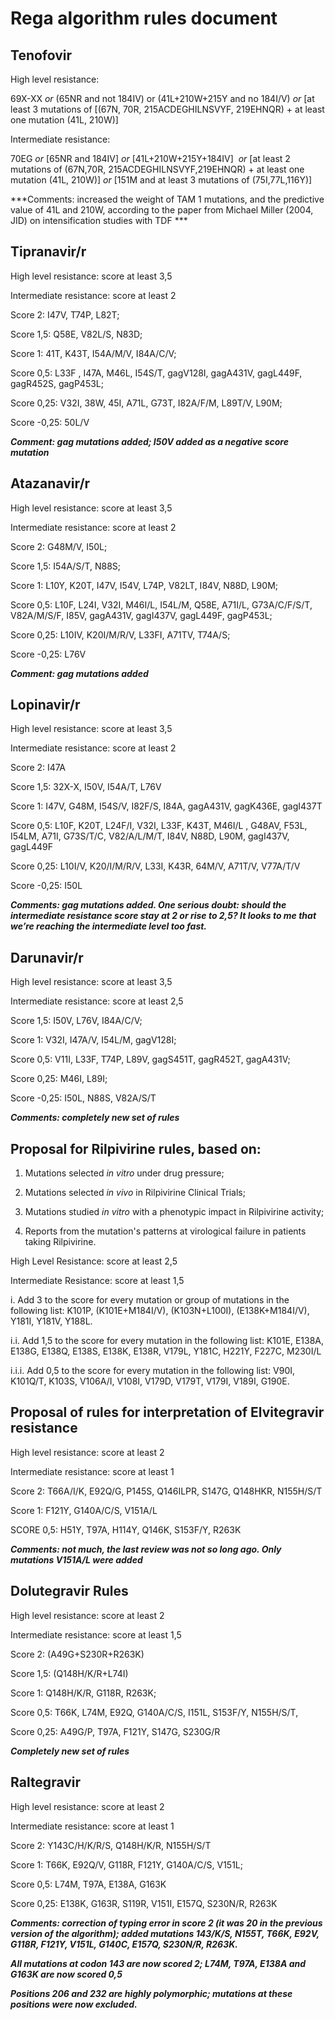 Rega algorithm rules document 
==============================

## Tenofovir

High level resistance:

69X-XX *or* (65NR and not 184IV) or (41L+210W+215Y and no 184I/V) *or*
\[at least 3 mutations of \[(67N, 70R, 215ACDEGHILNSVYF, 219EHNQR) + at
least one mutation (41L, 210W)\]

Intermediate resistance:

70EG *or* \[65NR and 184IV\] *or* \[41L+210W+215Y+184IV\]  *or* \[at
least 2 mutations of (67N,70R, 215ACDEGHILNSVYF,219EHNQR) + at least one
mutation (41L, 210W)\] *or* \[151M and at least 3 mutations of
(75I,77L,116Y)\]

***Comments: increased the weight of TAM 1 mutations, and the predictive
value of 41L and 210W, according to the paper from Michael Miller (2004,
JID) on intensification studies with TDF ***


## Tipranavir/r

High level resistance: score at least 3,5

Intermediate resistance: score at least 2

Score 2: I47V, T74P, L82T;

Score 1,5: Q58E, V82L/S, N83D;

Score 1: 41T, K43T, I54A/M/V, I84A/C/V; 

Score 0,5: L33F , I47A, M46L, I54S/T, gagV128I, gagA431V, gagL449F,
gagR452S, gagP453L;

Score 0,25: V32I, 38W, 45I, A71L, G73T, I82A/F/M, L89T/V, L90M;

Score -0,25: 50L/V

***Comment: gag mutations added; I50V added as a negative score mutation***


## Atazanavir/r

High level resistance: score at least 3,5

Intermediate resistance: score at least 2

Score 2: G48M/V, I50L;

Score 1,5: I54A/S/T, N88S; 

Score 1: L10Y, K20T, I47V, I54V, L74P, V82LT, I84V, N88D, L90M;

Score 0,5: L10F, L24I, V32I, M46I/L, I54L/M, Q58E, A71I/L, G73A/C/F/S/T,
V82A/M/S/F, I85V, gagA431V, gagI437V, gagL449F, gagP453L;

Score 0,25: L10IV, K20I/M/R/V, L33FI, A71TV, T74A/S; 

Score -0,25: L76V

***Comment: gag mutations added***


## Lopinavir/r

High level resistance: score at least 3,5

Intermediate resistance: score at least 2

Score 2: I47A

Score 1,5: 32X-X, I50V, I54A/T, L76V

Score 1: I47V, G48M, I54S/V, I82F/S, I84A, gagA431V, gagK436E, gagI437T

Score 0,5: L10F, K20T, L24F/I, V32I, L33F, K43T, M46I/L , G48AV, F53L,
I54LM, A71I, G73S/T/C, V82/A/L/M/T, I84V, N88D, L90M, gagI437V,
gagL449F 

Score 0,25: L10I/V, K20/I/M/R/V, L33I, K43R, 64M/V, A71T/V, V77A/T/V

Score -0,25: I50L 

***Comments: gag mutations added. One serious doubt: should the
intermediate resistance score stay at 2 or rise to 2,5? It looks to me
that we’re reaching the intermediate level too fast.***


## Darunavir/r

High level resistance: score at least 3,5

Intermediate resistance: score at least 2,5

Score 1,5: I50V, L76V, I84A/C/V;

Score 1: V32I, I47A/V, I54L/M, gagV128I;

Score 0,5: V11I, L33F, T74P, L89V, gagS451T, gagR452T, gagA431V;

Score 0,25: M46I, L89I;

Score -0,25: I50L, N88S, V82A/S/T

***Comments: completely new set of rules***

Proposal for Rilpivirine rules, based on:
-----------------------------------------

1.  Mutations selected *in vitro* under drug pressure;

2.  Mutations selected *in vivo* in Rilpivirine Clinical Trials;

3.  Mutations studied *in vitro* with a phenotypic impact in Rilpivirine
    activity;

4.  Reports from the mutation's patterns at virological failure in
    patients taking Rilpivirine.

High Level Resistance: score at least 2,5

Intermediate Resistance: score at least 1,5

i\. Add 3 to the score for every mutation or group of mutations in the
following list: K101P, (K101E+M184I/V), (K103N+L100I), (E138K+M184I/V),
Y181I, Y181V, Y188L.

i.i. Add 1,5 to the score for every mutation in the following list:
K101E, E138A, E138G, E138Q, E138S, E138K, E138R, V179L, Y181C, H221Y,
F227C, M230I/L

i.i.i. Add 0,5 to the score for every mutation in the following list:
V90I, K101Q/T, K103S, V106A/I, V108I, V179D, V179T, V179I, V189I, G190E.

Proposal of rules for interpretation of Elvitegravir resistance
---------------------------------------------------------------

High level resistance: score at least 2

Intermediate resistance: score at least 1

Score 2: T66A/I/K, E92Q/G, P145S, Q146ILPR, S147G, Q148HKR, N155H/S/T

Score 1: F121Y, G140A/C/S, V151A/L

SCORE 0,5: H51Y, T97A, H114Y, Q146K, S153F/Y, R263K

***Comments: not much, the last review was not so long ago. Only
mutations V151A/L were added***


## Dolutegravir Rules 

High level resistance: score at least 2

Intermediate resistance: score at least 1,5

Score 2: (A49G+S230R+R263K)

Score 1,5: (Q148H/K/R+L74I)

Score 1: Q148H/K/R, G118R, R263K;

Score 0,5: T66K, L74M, E92Q, G140A/C/S, I151L, S153F/Y, N155H/S/T,

Score 0,25: A49G/P, T97A, F121Y, S147G, S230G/R

***Completely new set of rules***

## Raltegravir

High level resistance: score at least 2

Intermediate resistance: score at least 1

Score 2: Y143C/H/K/R/S, Q148H/K/R, N155H/S/T

Score 1: T66K, E92Q/V, G118R, F121Y, G140A/C/S, V151L;

Score 0,5: L74M, T97A, E138A, G163K

Score 0,25: E138K, G163R, S119R, V151I, E157Q, S230N/R, R263K

***Comments: correction of typing error in score 2 (it was 20 in the
previous version of the algorithm); added mutations 143/K/S, N155T,
T66K, E92V, G118R, F121Y, V151L, G140C, E157Q, S230N/R, R263K.***

***All mutations at codon 143 are now scored 2; L74M, T97A, E138A and
G163K are now scored 0,5***

***Positions 206 and 232 are highly polymorphic; mutations at these
positions were now excluded.***

